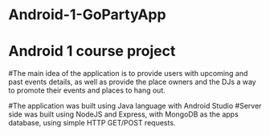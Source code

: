 # Android-1-GoPartyApp
# Android 1 course project
#The main idea of the application is to provide users with upcoming and past events details,
as well as provide the place owners and the DJs a way to promote their events and places to hang out.

#The application was built using Java language with Android Studio
#Server side was built using NodeJS and Express, with MongoDB as the apps database, using simple HTTP GET/POST requests.

